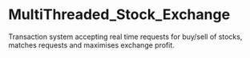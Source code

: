 # MultiThreaded_Stock_Exchange
Transaction system accepting real time requests for buy/sell of stocks, matches requests and maximises exchange profit.
